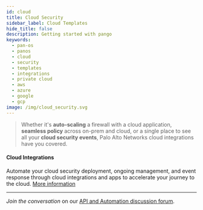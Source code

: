 ```yaml
---
id: cloud
title: Cloud Security
sidebar_label: Cloud Templates
hide_title: false
description: Getting started with pango
keywords:
  - pan-os
  - panos
  - cloud
  - security
  - templates
  - integrations
  - private cloud
  - aws
  - azure
  - google
  - gcp
image: /img/cloud_security.svg
---
```


> Whether it's **auto-scaling** a firewall with a cloud application, **seamless policy** across on-prem and cloud, or a single place to see all your **cloud security events**, Palo Alto Networks cloud integrations have you covered.

#### Cloud Integrations

Automate your cloud security deployment, ongoing management, and event response through cloud integrations and apps to accelerate your journey to the cloud. <a href="https://live.paloaltonetworks.com/t5/Cloud-Integration/ct-p/Cloud_Templates" target="_blank">More information</a>

---

_Join the conversation_ on our <a href="https://live.paloaltonetworks.com/t5/Automation-API/ct-p/automation" target="_blank">API and Automation discussion forum</a>.
